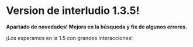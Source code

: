# Version de interludio 1.3.5!
**Apartado de novedades! Mejora en la búsqueda y fix de algunos errores.**

¡Los esperamos en la 1.5 con grandes interacciones!
